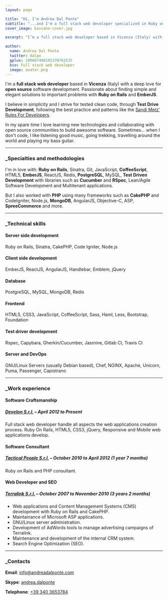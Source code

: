 ```yaml
---
layout: page

title: "Hi, I'm Andrea Dal Ponte"
subtitle: "...and I'm a full stack web developer specialized in Ruby on Rails and EmberJS"
cover_image: bassano-cover.jpg

excerpt: "I’m a full stack web developer based in Vicenza (Italy) with a deep love for open source software development. Passionate about finding simple and elegant solutions to important problems with Ruby on Rails and EmberJS"

author:
  name: Andrea Dal Ponte
  twitter: dalpo
  gplus: 100687498195339762535
  bio: Full stack web developer
  image: avatar.png
---
```



I'm a **full stack web developer** based in **Vicenza** (Italy) with a deep love for **open source** software development. Passionate about finding simple and elegant solutions to important problems with **Ruby on Rails** and **EmberJS**.

I believe in simplicity and I strive for tested clean code, through **Test Drive Development**, following the best practice and patterns like the [Sandi Metz' Rules For Developers](http://robots.thoughtbot.com/sandi-metz-rules-for-developers).

In my spare time I love learning new technologies and collaborating with open source communities to build awesome software.
Sometimes... when I don't code, I like listening good music, going trekking, travelling around the world and playing my bass guitar.

---

### \_Specialties and methodologies

I'm in love with: **Ruby on Rails**, Sinatra, Git, JavaScript, **CoffeeScript**, HTML5, **EmberJS**, ReactJS, Redis, **PostgreSQL**, MySQL, **Test Driven Development** with libraries such as **Cucumber** and **RSpec**, Lean/Agile Software Development and Multitenant applications.

But I also worked with **PHP** using many frameworks such as **CakePHP** and CodeIgniter, Node.js, **MongoDB**, AngularJS, Objective-C, ASP, **SpreeCommerce** and more.

---

### \_Technical skills

#### **Server side development**
Ruby on Rails, Sinatra, CakePHP, Code Igniter, Node.js

#### **Client side development**
EmberJS, ReactJS, AngularJS, Handlebar, Emblem, jQuery

#### **Database**
PostgreSQL, MySQL, MongoDB, Redis

#### **Frontend**
HTML5, CSS3, JavaScript, CoffeeScript, Sass, Haml, Less, Bootstrap, Foundation

#### **Test driver development**
Rspec, Capybara, Gherkin/Cucumber, Jasmine, Gitlab CI, Travis CI

#### **Server and DevOps**
GNU/Linux Servers (usually Debian based), Chef, NGINX, Apache, Unicorn, Puma, Passenger, Capistrano

---

### \_Work experience

#### Software Craftsmanship
##### **[Develon S.r.l.](http://www.develon.com)** – April 2012 to Present

Full stack web developer handle all aspects the web applications creation process. Ruby On Rails, HTML5, CSS3, jQuery, Responsive and Mobile web applications develop.

#### Software Consultant
##### **[Tactical People S.r.l.](http://www.tacticalpeople.it)** – October 2010 to April 2012 (1 year 7 months)

Ruby on Rails and PHP consultant.

#### Web Developer and SEO
##### **[Terralink S.r.l.](http://www.terralink.it)** – October 2007 to November 2010 (3 years 2 months)

- Web applications and Content Management Systems (CMS) development with Ruby on Rails and CakePHP.
- Maintainance of Microsoft ASP applications.
- GNU/Linux server administration.
- Development of AdWords tools to manage advertising campaigns of Terralink.
- Maintenance and development of the internal CRM system.
- Search Engine Optimization (SEO).

---

### \_Contacts

**Email**: [info@andreadalponte.com](mailto:info@andreadalponte.com)

**Skype**: [andrea.dalponte](skype:andrea.dalponte)

**Telephone**: [+39 340 3653784](tel:+393403653784)
